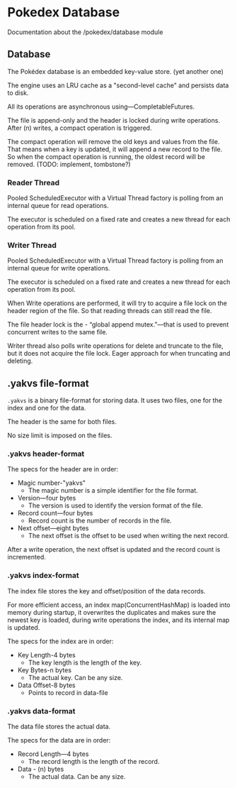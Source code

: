 # Pokedex Database

Documentation about the /pokedex/database module

## Database

The Pokédex database is an embedded key-value store. (yet another one)

The engine uses an LRU cache as a "second-level cache" and persists data to disk.

All its operations are asynchronous using—CompletableFutures.

The file is append-only and the header is locked during write operations. After (n) writes, a compact operation is
triggered.

The compact operation will remove the old keys and values from the file.
That means when a key is updated, it will append a new record to the file.
So when the compact operation is running, the oldest record will be removed. (TODO: implement, tombstone?)

### Reader Thread

Pooled ScheduledExecutor with a Virtual Thread factory is polling from an internal queue for read operations.

The executor is scheduled on a fixed rate and creates a new thread for each operation from its pool.

### Writer Thread

Pooled ScheduledExecutor with a Virtual Thread factory is polling from an internal queue for write operations.

The executor is scheduled on a fixed rate and creates a new thread for each operation from its pool.

When Write operations are performed, it will try to acquire a file lock on the header region of the file.
So that reading threads can still read the file.

The file header lock is the - “global append mutex.”—that is used to prevent concurrent writes to the same file.

Writer thread also polls write operations for delete and truncate to the file, but it does not acquire the file lock.
Eager approach for when truncating and deleting.

## .yakvs file-format

`.yakvs` is a binary file-format for storing data. It uses two files, one for the index and one for the data.

The header is the same for both files.

No size limit is imposed on the files.

### .yakvs header-format

The specs for the header are in order:

* Magic number-"yakvs"
    * The magic number is a simple identifier for the file format.
* Version—four bytes
    * The version is used to identify the version format of the file.
* Record count—four bytes
    * Record count is the number of records in the file.
* Next offset—eight bytes
    * The next offset is the offset to be used when writing the next record.

After a write operation, the next offset is updated and the record count is incremented.

### .yakvs index-format

The index file stores the key and offset/position of the data records.

For more efficient access, an index map(ConcurrentHashMap) is loaded into memory during startup,
it overwrites the duplicates and makes sure the newest key is loaded, during write operations the index, and its internal map is updated.

The specs for the index are in order:

* Key Length-4 bytes
    * The key length is the length of the key.
* Key Bytes-n bytes
    * The actual key. Can be any size.
* Data Offset-8 bytes
    * Points to record in data-file

### .yakvs data-format

The data file stores the actual data.

The specs for the data are in order:

* Record Length—4 bytes
    * The record length is the length of the record.
* Data - (n) bytes
    * The actual data. Can be any size.